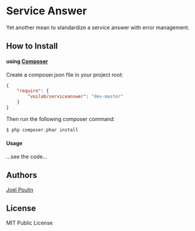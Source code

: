 # Service Answer

Yet another mean to standardize a service answer with error management.

## How to Install

#### using [Composer](http://getcomposer.org/)

Create a composer.json file in your project root:

```json
{
    "require": {
        "voilab/serviceanswer": "dev-master"
    }
}
```

Then run the following composer command:

```bash
$ php composer.phar install
```

#### Usage

...see the code...

## Authors

[Joel Poulin](http://www.voilab.org)

## License

MIT Public License

